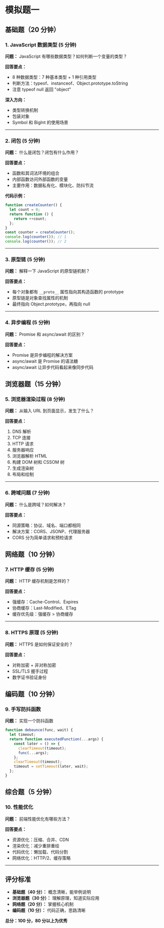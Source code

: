 # 模拟题一

## 基础题（20 分钟）

### 1. JavaScript 数据类型 (5 分钟)

**问题：** JavaScript 有哪些数据类型？如何判断一个变量的类型？

**回答要点：**

- 8 种数据类型：7 种基本类型 + 1 种引用类型
- 判断方法：typeof、instanceof、Object.prototype.toString
- 注意 typeof null 返回 "object"

**深入方向：**

- 类型转换机制
- 包装对象
- Symbol 和 BigInt 的使用场景

---

### 2. 闭包 (5 分钟)

**问题：** 什么是闭包？闭包有什么作用？

**回答要点：**

- 函数和其词法环境的组合
- 内部函数访问外部函数的变量
- 主要作用：数据私有化、模块化、防抖节流

**代码示例：**

```javascript
function createCounter() {
  let count = 0;
  return function () {
    return ++count;
  };
}
const counter = createCounter();
console.log(counter()); // 1
console.log(counter()); // 2
```

---

### 3. 原型链 (5 分钟)

**问题：** 解释一下 JavaScript 的原型链机制？

**回答要点：**

- 每个对象都有 `__proto__` 属性指向其构造函数的 prototype
- 原型链是对象查找属性的机制
- 最终指向 Object.prototype，再指向 null

---

### 4. 异步编程 (5 分钟)

**问题：** Promise 和 async/await 的区别？

**回答要点：**

- Promise 是异步编程的解决方案
- async/await 是 Promise 的语法糖
- async/await 让异步代码看起来像同步代码

## 浏览器题（15 分钟）

### 5. 浏览器渲染过程 (8 分钟)

**问题：** 从输入 URL 到页面显示，发生了什么？

**回答要点：**

1. DNS 解析
2. TCP 连接
3. HTTP 请求
4. 服务器响应
5. 浏览器解析 HTML
6. 构建 DOM 树和 CSSOM 树
7. 生成渲染树
8. 布局和绘制

---

### 6. 跨域问题 (7 分钟)

**问题：** 什么是跨域？如何解决？

**回答要点：**

- 同源策略：协议、域名、端口都相同
- 解决方案：CORS、JSONP、代理服务器
- CORS 分为简单请求和预检请求

## 网络题（10 分钟）

### 7. HTTP 缓存 (5 分钟)

**问题：** HTTP 缓存机制是怎样的？

**回答要点：**

- 强缓存：Cache-Control、Expires
- 协商缓存：Last-Modified、ETag
- 缓存优先级：强缓存 > 协商缓存

---

### 8. HTTPS 原理 (5 分钟)

**问题：** HTTPS 是如何保证安全的？

**回答要点：**

- 对称加密 + 非对称加密
- SSL/TLS 握手过程
- 数字证书验证身份

## 编码题（10 分钟）

### 9. 手写防抖函数

**问题：** 实现一个防抖函数

```javascript
function debounce(func, wait) {
  let timeout;
  return function executedFunction(...args) {
    const later = () => {
      clearTimeout(timeout);
      func(...args);
    };
    clearTimeout(timeout);
    timeout = setTimeout(later, wait);
  };
}
```

## 综合题（5 分钟）

### 10. 性能优化

**问题：** 前端性能优化有哪些方法？

**回答要点：**

- 资源优化：压缩、合并、CDN
- 渲染优化：减少重排重绘
- 代码优化：懒加载、代码分割
- 网络优化：HTTP/2、缓存策略

---

## 评分标准

- **基础题（40 分）：** 概念清晰，能举例说明
- **浏览器题（30 分）：** 理解原理，知道实际应用
- **网络题（20 分）：** 掌握核心机制
- **编码题（10 分）：** 代码正确，思路清晰

**总分：100 分，80 分以上为优秀**
